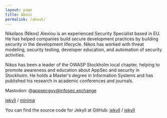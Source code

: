 ```yaml
---
layout: page
title: About
permalink: /about/
---
```



Nikolaos (Nikos) Alexiou is an experienced Security Specialist based in EU. He has helped companies build secure development practices by building security in the development lifecycle. Nikos has worked with threat modeling, security testing, developer education, and automation of security activities.

Nikos has been a leader of the OWASP Stockholm local chapter, helping to promote awareness and education about AppSec and security in Stockholm. He holds a Master's degree in Information Systems and has published his research in academic conferences and journals.

Mastodon: @appsecguy@infosec.exchange

[jekyll][jekyll-organization] /
[minima](https://github.com/jekyll/minima)

You can find the source code for Jekyll at GitHub:
[jekyll][jekyll-organization] /
[jekyll](https://github.com/jekyll/jekyll)


[jekyll-organization]: https://github.com/jekyll
